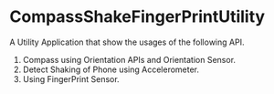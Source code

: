 # CompassShakeFingerPrintUtility
A Utility Application that show the usages of the following API.  
1. Compass using Orientation APIs and Orientation Sensor.  
2. Detect Shaking of Phone using Accelerometer.  
3. Using FingerPrint Sensor.
